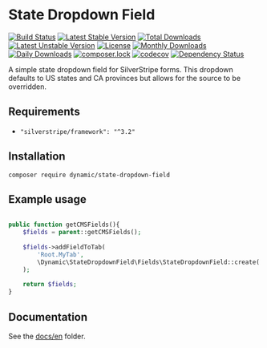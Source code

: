 # State Dropdown Field
[![Build Status](https://travis-ci.org/dynamic/silverstripe-state-dropdown-field.svg?branch=master)](https://travis-ci.org/dynamic/silverstripe-state-dropdown-field) [![Latest Stable Version](https://poser.pugx.org/dynamic/silverstripe-state-dropdown-field/v/stable)](https://packagist.org/packages/dynamic/silverstripe-state-dropdown-field) [![Total Downloads](https://poser.pugx.org/dynamic/silverstripe-state-dropdown-field/downloads)](https://packagist.org/packages/dynamic/silverstripe-state-dropdown-field) [![Latest Unstable Version](https://poser.pugx.org/dynamic/silverstripe-state-dropdown-field/v/unstable)](https://packagist.org/packages/dynamic/silverstripe-state-dropdown-field) [![License](https://poser.pugx.org/dynamic/silverstripe-state-dropdown-field)](https://packagist.org/packages/dynamic/silverstripe-state-dropdown-field) [![Monthly Downloads](https://poser.pugx.org/dynamic/silverstripe-state-dropdown-field/d/monthly)](https://packagist.org/packages/dynamic/silverstripe-state-dropdown-field) [![Daily Downloads](https://poser.pugx.org/dynamic/silverstripe-state-dropdown-field/d/daily)](https://packagist.org/packages/dynamic/silverstripe-state-dropdown-field) [![composer.lock](https://poser.pugx.org/dynamic/silverstripe-state-dropdown-field/composerlock)](https://packagist.org/packages/dynamic/silverstripe-state-dropdown-field) [![codecov](https://codecov.io/gh/dynamic/silverstripe-state-dropdown-field/branch/master/graph/badge.svg)](https://codecov.io/gh/dynamic/silverstripe-state-dropdown-field) [![Dependency Status](https://www.versioneye.com/user/projects/5894e293f55eb2004f529984/badge.svg?style=flat-square)](https://www.versioneye.com/user/projects/5894e293f55eb2004f529984)

A simple state dropdown field for SilverStripe forms. This dropdown defaults to US states and CA provinces but allows for the source to be overridden.

## Requirements

- `"silverstripe/framework": "^3.2"`

## Installation

`composer require dynamic/state-dropdown-field`

## Example usage

```php

public function getCMSFields(){
    $fields = parent::getCMSFields();
    
    $fields->addFieldToTab(
        'Root.MyTab',
        \Dynamic\StateDropdownField\Fields\StateDropdownField::create('States', 'States')
    );
    
    return $fields;
}

```

## Documentation

See the [docs/en](docs/en/index.md) folder.
